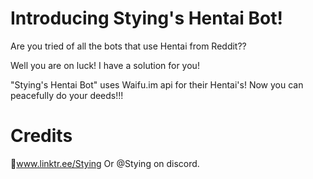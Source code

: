 # Introducing Stying's Hentai Bot!

Are you tried of all the bots that use Hentai from Reddit??

Well you are on luck! 
I have a solution for you!

"Stying's Hentai Bot" uses Waifu.im api for their Hentai's!
Now you can peacefully do your deeds!!!



# Credits 

🌲www.linktr.ee/Stying
Or @Stying on discord.

